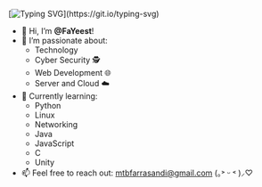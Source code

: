 [![Typing SVG](https://readme-typing-svg.demolab.com/?lines=Hello!;Welcome+to+my+profile!)](https://git.io/typing-svg)

- 👋 Hi, I’m **@FaYeest**!
- 👀 I’m passionate about:
  - Technology
  - Cyber Security 🕵️
  - Web Development 🌐
  - Server and Cloud ☁️
- 🌱 Currently learning:
  - Python
  - Linux
  - Networking
  - Java
  - JavaScript
  - C
  - Unity
- 📫 Feel free to reach out: [mtbfarrasandi@gmail.com](mailto:mtbfarrasandi@gmail.com) (｡˃ ᵕ ˂ )⸝♡

<!---
FaYeest/FaYeest is a ✨ special ✨ repository because its `README.md` (this file) appears on your GitHub profile.
You can click the Preview link to take a look at your changes.
--->
